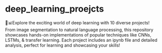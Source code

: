 # deep_learning_proejcts
🤖📊Explore the exciting world of deep learning with 10 diverse projects! From image segmentation to natural language processing, this repository showcases hands-on implementations of popular techniques like CNNs, LSTMs, &amp; transfer learning. Each project includes an ipynb file and detailed analysis, perfect for learning and showcasing your skills!
